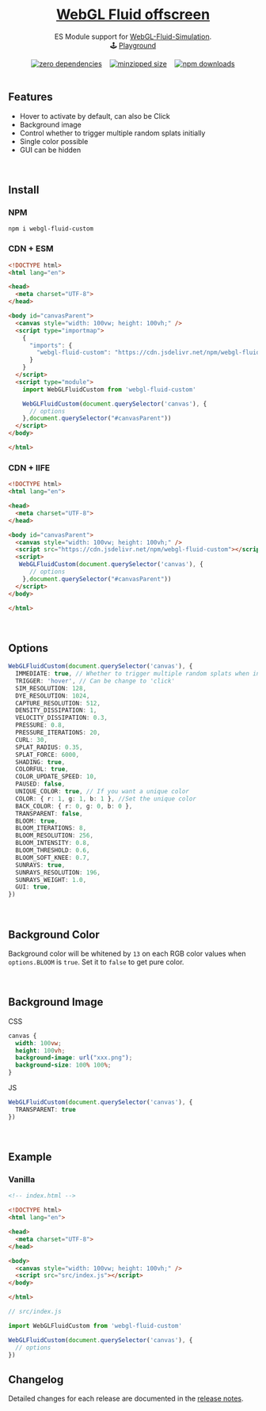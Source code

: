 <h1 align="center">
  <a href="https://npmjs.com/package/webgl-fluid-custom" target="_blank" rel="noopener noreferrer">
    WebGL Fluid offscreen<sup></sup>
  </a>
</h1>

<p align="center">
  ES Module support for <a href="https://github.com/PavelDoGreat/WebGL-Fluid-Simulation">WebGL-Fluid-Simulation</a>.
  <br>
  🕹 <a href="https://rodrigueztheo.github.io/webgl-fluid-custom/">Playground</a>
</p>


<div style="display: flex; justify-content: center;">
  <a href="https://www.npmjs.com/package/webgl-fluid-custom?activeTab=dependencies" style="margin: 0 8px;"><img alt="zero dependencies" src="https://img.shields.io/badge/dependencies-0-green.svg"></a>
  <a href="https://bundlephobia.com/package/webgl-fluid-custom" style="margin: 0 8px;"><img alt="minzipped size" src="https://img.shields.io/bundlephobia/minzip/webgl-fluid-custom@0.1.0"></a>
  <a href="https://npmcharts.com/compare/webgl-fluid-custom" style="margin: 0 8px;"><img alt="npm downloads" src="https://img.shields.io/npm/dt/webgl-fluid-custom?logo=npm&color=rgba(203,0,0,0.9)"></a>
</div>

<br>

## Features

- Hover to activate by default, can also be Click
- Background image
- Control whether to trigger multiple random splats initially
- Single color possible
- GUI can be hidden

<br>

## Install

### NPM

```shell
npm i webgl-fluid-custom
```

<a name="CDN"></a>

### CDN + ESM

```html
<!DOCTYPE html>
<html lang="en">

<head>
  <meta charset="UTF-8">
</head>

<body id="canvasParent">
  <canvas style="width: 100vw; height: 100vh;" />
  <script type="importmap">
    {
      "imports": {
        "webgl-fluid-custom": "https://cdn.jsdelivr.net/npm/webgl-fluid-custom/dist/webgl-fluid-custom.mjs"
      }
    }
  </script>
  <script type="module">
    import WebGLFluidCustom from 'webgl-fluid-custom'

    WebGLFluidCustom(document.querySelector('canvas'), {
      // options
    },document.querySelector("#canvasParent"))
  </script>
</body>

</html>
```

### CDN + IIFE

```html
<!DOCTYPE html>
<html lang="en">

<head>
  <meta charset="UTF-8">
</head>

<body id="canvasParent">
  <canvas style="width: 100vw; height: 100vh;" />
  <script src="https://cdn.jsdelivr.net/npm/webgl-fluid-custom"></script>
  <script>
   WebGLFluidCustom(document.querySelector('canvas'), {
      // options
    },document.querySelector("#canvasParent"))
  </script>
</body>

</html>
```

<br>

## Options

```ts
WebGLFluidCustom(document.querySelector('canvas'), {
  IMMEDIATE: true, // Whether to trigger multiple random splats when initialized
  TRIGGER: 'hover', // Can be change to 'click'
  SIM_RESOLUTION: 128,
  DYE_RESOLUTION: 1024,
  CAPTURE_RESOLUTION: 512,
  DENSITY_DISSIPATION: 1,
  VELOCITY_DISSIPATION: 0.3,
  PRESSURE: 0.8,
  PRESSURE_ITERATIONS: 20,
  CURL: 30,
  SPLAT_RADIUS: 0.35,
  SPLAT_FORCE: 6000,
  SHADING: true,
  COLORFUL: true,
  COLOR_UPDATE_SPEED: 10,
  PAUSED: false,
  UNIQUE_COLOR: true, // If you want a unique color
  COLOR: { r: 1, g: 1, b: 1 }, //Set the unique color
  BACK_COLOR: { r: 0, g: 0, b: 0 },
  TRANSPARENT: false,
  BLOOM: true,
  BLOOM_ITERATIONS: 8,
  BLOOM_RESOLUTION: 256,
  BLOOM_INTENSITY: 0.8,
  BLOOM_THRESHOLD: 0.6,
  BLOOM_SOFT_KNEE: 0.7,
  SUNRAYS: true,
  SUNRAYS_RESOLUTION: 196,
  SUNRAYS_WEIGHT: 1.0,
  GUI: true,
})
```

<br>

## Background Color

Background color will be whitened by `13` on each RGB color values when `options.BLOOM` is `true`.
Set it to `false` to get pure color.

<br>

## Background Image

CSS

```css
canvas {
  width: 100vw;
  height: 100vh;
  background-image: url("xxx.png");
  background-size: 100% 100%;
}
```

JS

```ts
WebGLFluidCustom(document.querySelector('canvas'), {
  TRANSPARENT: true
})
```

<br>

## Example

### Vanilla

```html
<!-- index.html -->

<!DOCTYPE html>
<html lang="en">

<head>
  <meta charset="UTF-8">
</head>

<body>
  <canvas style="width: 100vw; height: 100vh;" />
  <script src="src/index.js"></script>
</body>

</html>
```

```ts
// src/index.js

import WebGLFluidCustom from 'webgl-fluid-custom'

WebGLFluidCustom(document.querySelector('canvas'), {
  // options
})
```

## Changelog

Detailed changes for each release are documented in the [release notes](https://github.com/RodriguezTheo/webgl-fluid-custom).

<br>
